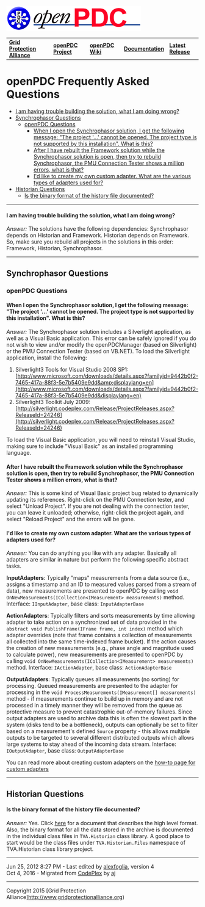 [![The Open Source Phasor Data Concentrator](openPDC_Logo.png)](openPDC_Home.md "The Open Source Phasor Data Concentrator")

|   |   |   |   |   |
|---|---|---|---|---|
| **[Grid Protection Alliance](http://www.gridprotectionalliance.org "Grid Protection Alliance Home Page")** | **[openPDC Project](https://github.com/GridProtectionAlliance/openPDC "openPDC Project on GitHub")** | **[openPDC Wiki](openPDC_Home.md "openPDC Wiki Home Page")** | **[Documentation](openPDC_Documentation_Home.md "openPDC Documentation Home Page")** | **[Latest Release](https://github.com/GridProtectionAlliance/openPDC/releases "openPDC Releases Home Page")** |

# openPDC Frequently Asked Questions

- [I am having trouble building the solution, what I am doing wrong?](#i-am-having-trouble-building-the-solution-what-i-am-doing-wrong)
- [Synchrophasor Questions](#synchrophasor-questions)
    - [openPDC Questions](#openpdc-questions)
        - [When I open the Synchrophasor solution, I get the following message: "The project '...' cannot be opened. The project type is not supported by this installation". What is this?](#when-i-open-the-synchrophasor-solution-i-get-the-following-message-the-project-cannot-be-opened-the-project-type-is-not-supported-by-this-installation-what-is-this)
        - [After I have rebuilt the Framework solution while the Synchrophasor solution is open, then try to rebuild Synchrophasor, the PMU Connection Tester shows a million errors, what is that?](#after-i-have-rebuilt-the-framework-solution-while-the-synchrophasor-solution-is-open-then-try-to-rebuild-synchrophasor-the-pmu-connection-tester-shows-a-million-errors-what-is-that)
        - [I'd like to create my own custom adapter. What are the various types of adapters used for?](#id-like-to-create-my-own-custom-adapter-what-are-the-various-types-of-adapters-used-for)
- [Historian Questions](#historian-questions)
    - [Is the binary format of the history file documented?](#is-the-binary-format-of-the-history-file-documented)

---

#### I am having trouble building the solution, what I am doing wrong?

*Answer:* The solutions have the following dependencies: Synchrophasor depends on Historian and Framework. Historian depends on Framework. So, make sure you rebuild all projects in the solutions in this order: Framework, Historian, Synchrophasor.

---

## Synchrophasor Questions

### openPDC Questions

#### When I open the Synchrophasor solution, I get the following message: "The project '...' cannot be opened. The project type is not supported by this installation". What is this?

*Answer:* The Synchrophasor solution includes a Silverlight application, as well as a Visual Basic application. This error can be safely ignored if you do not wish to view and/or modify the openPDCManager (based on Silverlight) or the PMU Connection Tester (based on VB.NET). To load the Silverlight application, install the following:

1. Silverlight3 Tools for Visual Studio 2008 SP1: [http://www.microsoft.com/downloads/details.aspx?familyid=9442b0f2-7465-417a-88f3-5e7b5409e9dd&amp;displaylang=en](http://www.microsoft.com/downloads/details.aspx?familyid=9442b0f2-7465-417a-88f3-5e7b5409e9dd&displaylang=en)
2. Silverlight3 Toolkit July 2009: [http://silverlight.codeplex.com/Release/ProjectReleases.aspx?ReleaseId=24246](http://silverlight.codeplex.com/Release/ProjectReleases.aspx?ReleaseId=24246) 

To load the Visual Basic application, you will need to reinstall Visual Studio, making sure to include "Visual Basic" as an installed programming language.

#### After I have rebuilt the Framework solution while the Synchrophasor solution is open, then try to rebuild Synchrophasor, the PMU Connection Tester shows a million errors, what is that?

*Answer:* This is some kind of Visual Basic project bug related to dynamically updating its references. Right-click on the PMU Connection tester, and select "Unload Project". If you are not dealing with the connection tester, you can leave it unloaded; otherwise, right-click the project again, and select "Reload Project" and the errors will be gone.

#### I'd like to create my own custom adapter. What are the various types of adapters used for?

*Answer:* You can do anything you like with any adapter. Basically all adapters are similar in nature but perform the following specific abstract tasks.

**InputAdapters**: Typically "maps" measurements from a data source (i.e., assigns a timestamp and an ID to measured values parsed from a stream of data), new measurements are presented to openPDC by calling `void OnNewMeasurements(ICollection<IMeasurement> measurements)` method. Interface: `IInputAdapter`, base class: `InputAdapterBase`

**ActionAdapters**: Typically filters and sorts measurements by time allowing adapter to take action on a synchronized set of data provided in the `abstract void PublishFrame(IFrame frame, int index)` method which adapter overrides (note that frame contains a collection of measurements all collected into the same time-indexed frame bucket). If the action causes the creation of new measurements (e.g., phase angle and magnitude used to calculate power), new measurements are presented to openPDC by calling `void OnNewMeasurements(ICollection<IMeasurement> measurements)` method. Interface: `IActionAdapter`, base class: `ActionAdapterBase`

**OutputAdapters**: Typically queues all measurements (no sorting) for processing. Queued measurements are presented to the adapter for processing in the `void ProcessMeasurements(IMeasurement[] measurements)` method - if measurements continue to build up in memory and are not processed in a timely manner they will be removed from the queue as protective measure to prevent catastrophic out-of-memory failures. Since output adapters are used to archive data this is often the slowest part in the system (disks tend to be a bottleneck), outputs can optionally be set to filter based on a measurement's defined `Source` property - this allows multiple outputs to be targeted to several different distributed outputs which allows large systems to stay ahead of the incoming data stream. Interface: `IOutputAdapter`, base class: `OutputAdapterBase`

You can read more about creating custom adapters on the [how-to page for custom adapters](Developers_Custom_Adapters.md)

---

## Historian Questions

#### Is the binary format of the history file documented?

*Answer:* Yes. Click [here](Developers_Frequently_Asked_Questions.files/openPDC_D_Historical_File_Format.docx) for a document that describes the high level format. Also, the binary format for all the data stored in the archive is documented in the individual class files in `TVA.Historian` class library. A good place to start would be the class files under `TVA.Historian.Files` namespace of TVA.Historian class library project.

---

Jun 25, 2012 8:27 PM - Last edited by [alexfoglia](http://www.codeplex.com/site/users/view/alexfoglia), version 4  
Oct 4, 2016 - Migrated from [CodePlex](http://openpdc.codeplex.com/wikipage?title=Frequently%20Asked%20Questions%20%28Developers%29) by [aj](https://github.com/ajstadlin)

---

Copyright 2015 [Grid Protection Alliance]http://www.gridprotectionalliance.org)